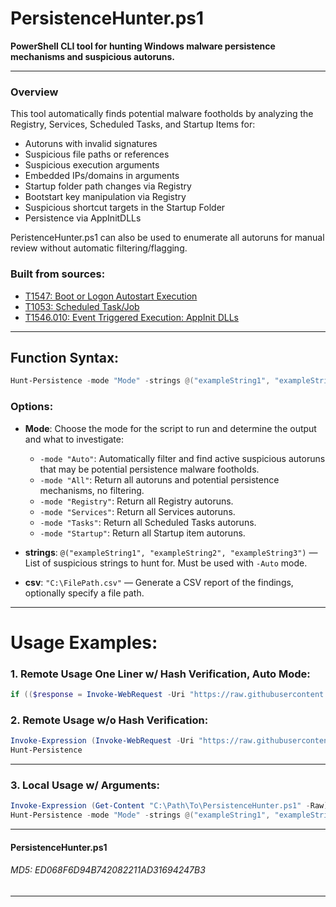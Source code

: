 # PersistenceHunter.ps1

**PowerShell CLI tool for hunting Windows malware persistence mechanisms and suspicious autoruns.**

---

### Overview
This tool automatically finds potential malware footholds by analyzing the Registry, Services, Scheduled Tasks, and Startup Items for:

- Autoruns with invalid signatures
- Suspicious file paths or references
- Suspicious execution arguments
- Embedded IPs/domains in arguments
- Startup folder path changes via Registry
- Bootstart key manipulation via Registry
- Suspicious shortcut targets in the Startup Folder
- Persistence via AppInitDLLs

PeristenceHunter.ps1 can also be used to enumerate all autoruns for manual review without automatic filtering/flagging.

### Built from sources:
- [T1547: Boot or Logon Autostart Execution](https://attack.mitre.org/techniques/T1547/001/)
- [T1053: Scheduled Task/Job](https://attack.mitre.org/techniques/T1053/)
- [T1546.010: Event Triggered Execution: AppInit DLLs](https://attack.mitre.org/techniques/T1546/010/)
---

## Function Syntax:
```powershell
Hunt-Persistence -mode "Mode" -strings @("exampleString1", "exampleString2", "exampleString3") -csv "C:\FilePath.csv"
```

### Options:
- **Mode**: Choose the mode for the script to run and determine the output and what to investigate:
  - `-mode "Auto"`: Automatically filter and find active suspicious autoruns that may be potential persistence malware footholds.
  - `-mode "All"`: Return all autoruns and potential persistence mechanisms, no filtering.
  - `-mode "Registry"`: Return all Registry autoruns.
  - `-mode "Services"`: Return all Services autoruns.
  - `-mode "Tasks"`: Return all Scheduled Tasks autoruns.
  - `-mode "Startup"`: Return all Startup item autoruns.

- **strings**: `@("exampleString1", "exampleString2", "exampleString3")` — List of suspicious strings to hunt for. Must be used with `-Auto` mode.
- **csv**: `"C:\FilePath.csv"` — Generate a CSV report of the findings, optionally specify a file path.

---
# Usage Examples: 

### 1. Remote Usage One Liner w/ Hash Verification, Auto Mode:
```powershell
if (($response = Invoke-WebRequest -Uri "https://raw.githubusercontent.com/blwhit/PersistenceHunter/refs/heads/main/PersistenceHunter.ps1" -UseBasicParsing).StatusCode -eq 200) { if ([BitConverter]::ToString([System.Security.Cryptography.MD5]::Create().ComputeHash([System.Text.Encoding]::UTF8.GetBytes($response.Content))).Replace("-", "") -like "ED068F6D94B742082211AD31694247B3") { Invoke-Expression $response.Content; Hunt-Persistence -mode "Auto" } else { Write-Host "Hash verification failed." } } else { Write-Host "Failed to download the script. Status Code: $($response.StatusCode)" }
```

### 2. Remote Usage w/o Hash Verification:
```powershell
Invoke-Expression (Invoke-WebRequest -Uri "https://raw.githubusercontent.com/blwhit/PersistenceHunter/refs/heads/main/PersistenceHunter.ps1" -UseBasicP).Content;
Hunt-Persistence
```

---

### 3. Local Usage w/ Arguments:
```powershell
Invoke-Expression (Get-Content "C:\Path\To\PersistenceHunter.ps1" -Raw);
Hunt-Persistence -mode "Mode" -strings @("exampleString1", "exampleString2", "exampleString3") -csv "C:\FilePath.csv"
```

---
#### PersistenceHunter.ps1 
###### MD5: ED068F6D94B742082211AD31694247B3
---
